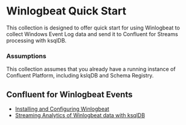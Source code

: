 # Winlogbeat Quick Start
This collection is designed to offer quick start for using Winlogbeat to collect Windows Event Log data and send it to Confluent for Streams processing with ksqlDB.

### Assumptions
This collection assumes that you already have a running instance of Confluent Platform, including kslqDB and Schema Registry.

## Confluent for Winlogbeat Events

- [Installing and Configuring Winlogbeat](https://github.com/confluentinc/cyber/blob/bhayes-elastic/quickstart/winlogbeat/install-and-configure-winlogbeat.md)
- [Streaming Analytics of Winlogbeat data with ksqlDB](https://github.com/confluentinc/cyber/blob/bhayes-elastic/quickstart/winlogbeat/winlogbeat-ksql.md)